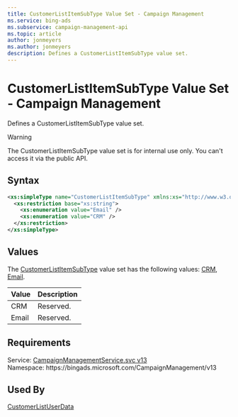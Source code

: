 ```yaml
---
title: CustomerListItemSubType Value Set - Campaign Management
ms.service: bing-ads
ms.subservice: campaign-management-api
ms.topic: article
author: jonmeyers
ms.author: jonmeyers
description: Defines a CustomerListItemSubType value set.
---
```

# CustomerListItemSubType Value Set - Campaign Management
Defines a CustomerListItemSubType value set.

> [!WARNING]
> The CustomerListItemSubType value set is for internal use only. You can't access it via the public API.

## Syntax
```xml
<xs:simpleType name="CustomerListItemSubType" xmlns:xs="http://www.w3.org/2001/XMLSchema">
  <xs:restriction base="xs:string">
    <xs:enumeration value="Email" />
    <xs:enumeration value="CRM" />
  </xs:restriction>
</xs:simpleType>
```

## <a name="values"></a>Values

The [CustomerListItemSubType](customerlistitemsubtype.md) value set has the following values: [CRM](#crm), [Email](#email).

|Value|Description|
|-----------|---------------|
|<a name="crm"></a>CRM|Reserved.|
|<a name="email"></a>Email|Reserved.|

## Requirements
Service: [CampaignManagementService.svc v13](https://campaign.api.bingads.microsoft.com/Api/Advertiser/CampaignManagement/v13/CampaignManagementService.svc)  
Namespace: https\://bingads.microsoft.com/CampaignManagement/v13  

## Used By
[CustomerListUserData](customerlistuserdata.md)  
